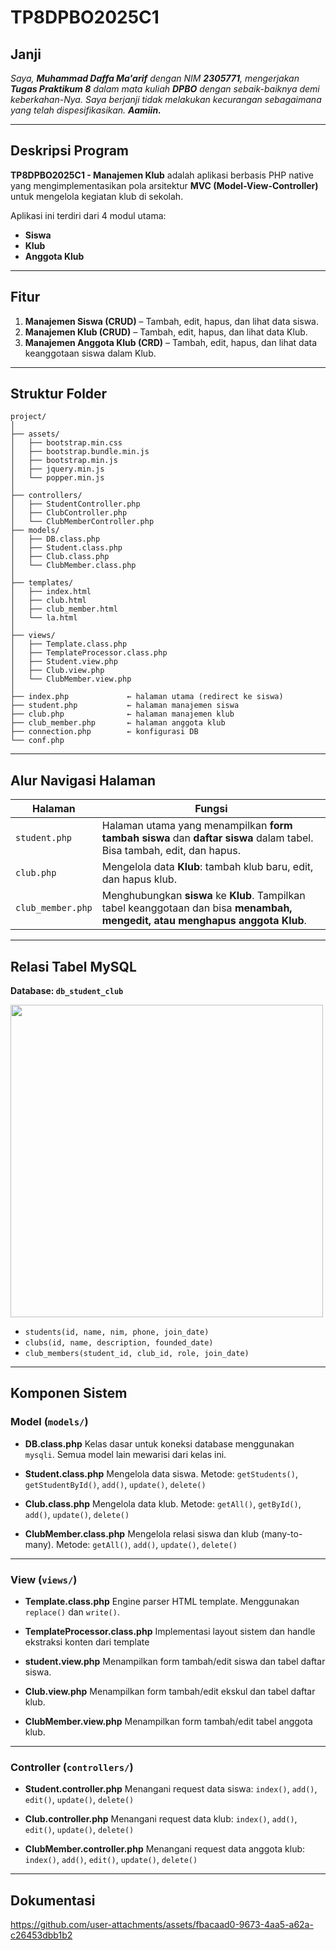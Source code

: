# TP8DPBO2025C1

## Janji

*Saya, **Muhammad Daffa Ma'arif** dengan NIM **2305771**, mengerjakan **Tugas Praktikum 8** dalam mata kuliah **DPBO** dengan sebaik-baiknya demi keberkahan-Nya.
Saya berjanji tidak melakukan kecurangan sebagaimana yang telah dispesifikasikan. **Aamiin.***

---

## Deskripsi Program

**TP8DPBO2025C1 - Manajemen Klub** adalah aplikasi berbasis PHP native yang mengimplementasikan pola arsitektur **MVC (Model-View-Controller)** untuk mengelola kegiatan klub di sekolah.

Aplikasi ini terdiri dari 4 modul utama:

* **Siswa**
* **Klub**
* **Anggota Klub**

---

## Fitur

1. **Manajemen Siswa (CRUD)** – Tambah, edit, hapus, dan lihat data siswa.
2. **Manajemen Klub (CRUD)** – Tambah, edit, hapus, dan lihat data Klub.
4. **Manajemen Anggota Klub (CRD)** – Tambah, edit, hapus, dan lihat data keanggotaan siswa dalam Klub.

---

## Struktur Folder

```
project/
│
├── assets/
│   ├── bootstrap.min.css
│   ├── bootstrap.bundle.min.js
│   ├── bootstrap.min.js
│   ├── jquery.min.js
│   └── popper.min.js
│
├── controllers/
│   ├── StudentController.php
│   ├── ClubController.php
│   └── ClubMemberController.php
├── models/
│   ├── DB.class.php
│   ├── Student.class.php
│   ├── Club.class.php
│   └── ClubMember.class.php
│
├── templates/
│   ├── index.html
│   ├── club.html
│   ├── club_member.html
│   └── la.html
│
├── views/
│   ├── Template.class.php
│   ├── TemplateProcessor.class.php
│   ├── Student.view.php
│   ├── Club.view.php
│   └── ClubMember.view.php
│
├── index.php             ← halaman utama (redirect ke siswa)
├── student.php           ← halaman manajemen siswa
├── club.php              ← halaman manajemen klub
├── club_member.php       ← halaman anggota klub
├── connection.php        ← konfigurasi DB
└── conf.php
```

---

## Alur Navigasi Halaman

| Halaman           | Fungsi                                                                                                                                        |
| ----------------- | --------------------------------------------------------------------------------------------------------------------------------------------- |
| `student.php`     | Halaman utama yang menampilkan **form tambah siswa** dan **daftar siswa** dalam tabel. Bisa tambah, edit, dan hapus.                          |
| `club.php`        | Mengelola data **Klub**: tambah klub baru, edit, dan hapus klub.                                                                        |
| `club_member.php` | Menghubungkan **siswa** ke **Klub**. Tampilkan tabel keanggotaan dan bisa **menambah, mengedit, atau menghapus anggota Klub**.                       |

---

## Relasi Tabel MySQL

**Database: `db_student_club`**

<img width="500" src="https://github.com/user-attachments/assets/f527016f-6e7b-43c9-ac1d-bbb7aa658004">


* `students(id, name, nim, phone, join_date)`
* `clubs(id, name, description, founded_date)`
* `club_members(student_id, club_id, role, join_date)`

---

## Komponen Sistem

### Model (`models/`)

* **DB.class.php**
  Kelas dasar untuk koneksi database menggunakan `mysqli`. Semua model lain mewarisi dari kelas ini.

* **Student.class.php**
  Mengelola data siswa.
  Metode: `getStudents()`, `getStudentById()`, `add()`, `update()`, `delete()`

* **Club.class.php**
  Mengelola data klub.
  Metode: `getAll()`, `getById()`, `add()`, `update()`, `delete()`

* **ClubMember.class.php**
  Mengelola relasi siswa dan klub (many-to-many).
  Metode: `getAll()`, `add()`, `update()`, `delete()`

---

### View (`views/`)

* **Template.class.php**
  Engine parser HTML template. Menggunakan `replace()` dan `write()`.

* **TemplateProcessor.class.php**
  Implementasi layout sistem dan handle ekstraksi konten dari template

* **student.view\.php**
  Menampilkan form tambah/edit siswa dan tabel daftar siswa.

* **Club.view\.php**
  Menampilkan form tambah/edit ekskul dan tabel daftar klub.

* **ClubMember.view\.php**
  Menampilkan form tambah/edit tabel anggota klub.

---

### Controller (`controllers/`)

* **Student.controller.php**
  Menangani request data siswa: `index()`, `add()`, `edit()`, `update()`, `delete()`

* **Club.controller.php**
  Menangani request data klub: `index()`, `add()`, `edit()`, `update()`, `delete()`

* **ClubMember.controller.php**
  Menangani request data anggota klub: `index()`, `add()`,  `edit()`, `update()`, `delete()`

---

## Dokumentasi

https://github.com/user-attachments/assets/fbacaad0-9673-4aa5-a62a-c26453dbb1b2

